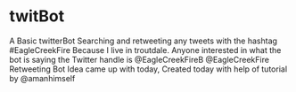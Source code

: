 # twitBot
A Basic twitterBot Searching and retweeting any tweets with the hashtag #EagleCreekFire Because I live in troutdale. Anyone interested in what the bot is saying the Twitter handle is 
@EagleCreekFireB
@EagleCreekFire Retweeting Bot
Idea came up with today, Created today with help of tutorial by @amanhimself
